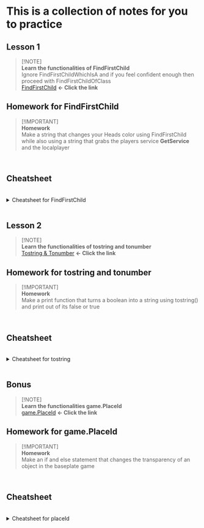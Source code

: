 # This is a collection of notes for you to practice <br />
 ## Lesson 1 <br />
 > [!NOTE]\
 > **Learn the functionalities of FindFirstChild** <br />
 > Ignore FindFirstChildWhichIsA and if you feel confident enough then proceed with FindFirstChildOfClass <br />
 > [FindFirstChild](https://github.com/Shimjapi/Notes/blob/main/FindFirstChild/All.lua) **<- Click the link**

## Homework for FindFirstChild <br />
 > [!IMPORTANT]\
 > **Homework** <br />
 > Make a string that changes your Heads color using FindFirstChild while also using a string that grabs the players service **GetService** and the localplayer
  <br />

## Cheatsheet
 <br />
<details>

<summary>Cheatsheet for FindFirstChild </summary>

```lua
   local Players = game:GetService('Players')
   local Host = Players.LocalPlayer
   
   Host.Character:FindFirstChild("Head").Color = Color3.fromRGB(255,0,0)
```

</details>
<br />

 ## Lesson 2 <br />
 > [!NOTE]\
 > **Learn the functionalities of tostring and tonumber** <br />
 > [Tostring & Tonumber](https://github.com/Shimjapi/Notes/blob/main/Functions/tostring%20%26%20tonumber.lua) **<- Click the link**

## Homework for tostring and tonumber <br />
 > [!IMPORTANT]\
 > **Homework** <br />
 > Make a print function that turns a boolean into a string using tostring() and print out of its false or true
 <br />

## Cheatsheet
 <br />
<details>

<summary>Cheatsheet for tostring </summary>

```lua
   local Boolean = true

   print("Boolean is now "..tostring(Boolean))
```

</details>
<br />
 
 ## Bonus <br />
 > [!NOTE]\
 > **Learn the functionalities game.PlaceId** <br />
 > [game.PlaceId](https://github.com/Shimjapi/Notes/blob/main/Game/PlaceId.lua) **<- Click the link**

## Homework for game.PlaceId <br />
 > [!IMPORTANT]\
 > **Homework** <br />
 > Make an if and else statement that changes the transparency of an object in the baseplate game
 <br />

## Cheatsheet
 <br />
<details>

<summary>Cheatsheet for placeId </summary>

```lua
   print(game.PlaceId)

   local Workspace = game:GetService('Workspace') -- just doing workspace is fine too
   
   if game.PlaceId == 4483381587 then
       Workspace:FindFirstChild('Spawns').SpawnLocation.Transparency = 0
   end
```

</details>
<br />
